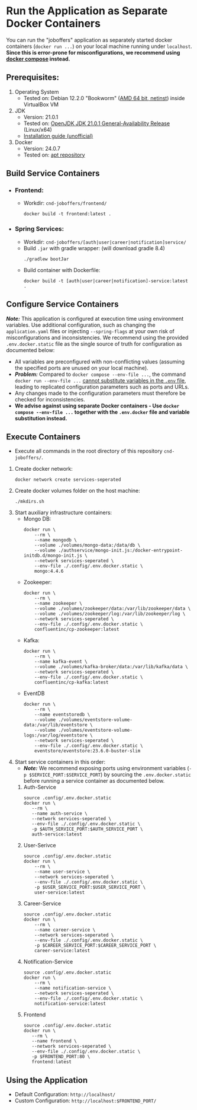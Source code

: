 # Run the Application as Separate Docker Containers 

You can run the "joboffers" application as separately started docker containers (`docker run ...`) on your local machine running under `localhost`.
**Since this is error-prone for misconfigurations, we recommend using [docker compose](docker-compose.md) instead.**

## Prerequisites:
 1. Operating System
    - Tested on: Debian 12.2.0 "Bookworm" ([AMD 64 bit, netinst](https://cdimage.debian.org/debian-cd/current/amd64/iso-cd/)) inside VirtualBox VM
 2. JDK
    - Version: 21.0.1
    - Tested on: [OpenJDK JDK 21.0.1 General-Availability Release](https://jdk.java.net/21/) (Linux/x64)
    - [Installation guide (unofficial)](https://www.linuxcapable.com/how-to-install-openjdk-21-on-ubuntu-linux/)
 3. Docker
    - Version: 24.0.7
    - Tested on: [apt repository](https://docs.docker.com/engine/install/debian/#install-using-the-repository)

## Build Service Containers
- ### Frontend:
  - Workdir: `cnd-joboffers/frontend/`
    ```
    docker build -t frontend:latest .
    ```
- ### Spring Services:
  - Workdir: `cnd-joboffers/[auth|user|career|notification]service/`
  - Build `.jar` with gradle wrapper: (will download gradle 8.4) 
    ```
    ./gradlew bootJar
    ```
  - Build container with Dockerfile:
    ```
    docker build -t [auth|user|career|notification]-service:latest .
    ```

## Configure Service Containers

***Note:*** This application is configured at execution time using environment variables. Use additional configuration, such as changing the `application.yaml` files  or injecting `--spring-flags` at your own risk of misconfigurations and inconsistencies.
We recommend using the provided `.env.docker.static` file as the single source of truth for configuration as documented below:
- All variables are preconfigured with non-conflicting values (assuming the specified ports are unused on your local machine).
- ***Problem:*** Compared to `docker compose --env-file ...`, the command `docker run --env-file ...` [cannot substitute variables in the `.env` file](https://stackoverflow.com/questions/63714506/variable-substitution-in-env-file-for-docker-run-env-file), leading to replicated configuration parameters such as ports and URLs.
- Any changes made to the configuration parameters must therefore be checked for inconsistencies. 
- **We advise against using separate Docker containers - Use  `docker compose --env-file ...` together with the `.env.docker` file and variable substitution instead.**

## Execute Containers
- Execute all commands in the root directory of this repository `cnd-joboffers/`.
1. Create docker network:
    ```
    docker network create services-seperated
    ```
2. Create docker volumes folder on the host machine:
    ```
    ./mkdirs.sh
    ```
3. Start auxiliary infrastructure containers:
   - Mongo DB:
       ```
       docker run \
           --rm \
           --name mongodb \
           --volume ./volumes/mongo-data:/data/db \
           --volume ./authservice/mongo-init.js:/docker-entrypoint-initdb.d/mongo-init.js \
           --network services-seperated \
           --env-file ./.config/.env.docker.static \
           mongo:4.4.6
       ```
   - Zookeeper:
       ```
       docker run \
           --rm \
           --name zookeeper \
           --volume ./volumes/zookeeper/data:/var/lib/zookeeper/data \
           --volume ./volumes/zookeeper/log:/var/lib/zookeeper/log \
           --network services-seperated \
           --env-file ./.config/.env.docker.static \
           confluentinc/cp-zookeeper:latest     
       ```
   - Kafka:  
       ```
       docker run \
           --rm \
           --name kafka-event \
           --volume ./volumes/kafka-broker/data:/var/lib/kafka/data \
           --network services-seperated \
           --env-file ./.config/.env.docker.static \
           confluentinc/cp-kafka:latest
       ```
   - EventDB 
       ```
       docker run \
           --rm \
           --name eventstoredb \
           --volume ./volumes/eventstore-volume-data:/var/lib/eventstore \
           --volume ./volumes/eventstore-volume-logs:/var/log/eventstore \
           --network services-seperated \
           --env-file ./.config/.env.docker.static \
           eventstore/eventstore:23.6.0-buster-slim
      ```   
4. Start service containers in this order:
   - ***Note:*** We recommend exposing ports using environment variables (`-p $SERVICE_PORT:$SERVICE_PORT`) by sourcing the `.env.docker.static` before running a service container as documented below.
    1. Auth-Service
       ```
       source .config/.env.docker.static
       docker run \
          --rm \
          --name auth-service \
          --network services-seperated \
          --env-file ./.config/.env.docker.static \
          -p $AUTH_SERVICE_PORT:$AUTH_SERVICE_PORT \
          auth-service:latest
       ```
   2. User-Serivce
      ```
      source .config/.env.docker.static
      docker run \
          --rm \
          --name user-service \
          --network services-seperated \
          --env-file ./.config/.env.docker.static \
          -p $USER_SERVICE_PORT:$USER_SERVICE_PORT \
          user-service:latest
      ```
   3. Career-Service
      ```
      source .config/.env.docker.static
      docker run \
          --rm \
          --name career-service \
          --network services-seperated \
          --env-file ./.config/.env.docker.static \
          -p $CAREER_SERVICE_PORT:$CAREER_SERVICE_PORT \
          career-service:latest
      ```  
   4. Notification-Service
      ```
      source .config/.env.docker.static
      docker run \
          --rm \
          --name notification-service \
          --network services-seperated \
          --env-file ./.config/.env.docker.static \
          notification-service:latest
      ```          
   5. Frontend 
      ```
      source .config/.env.docker.static
      docker run \
         --rm \
         --name frontend \
         --network services-seperated \
         --env-file ./.config/.env.docker.static \
         -p $FRONTEND_PORT:80 \
         frontend:latest
      ```
## Using the Application
- Default Configuration: `http://localhost/`
- Custom Configuration: `http://localhost:$FRONTEND_PORT/`   

